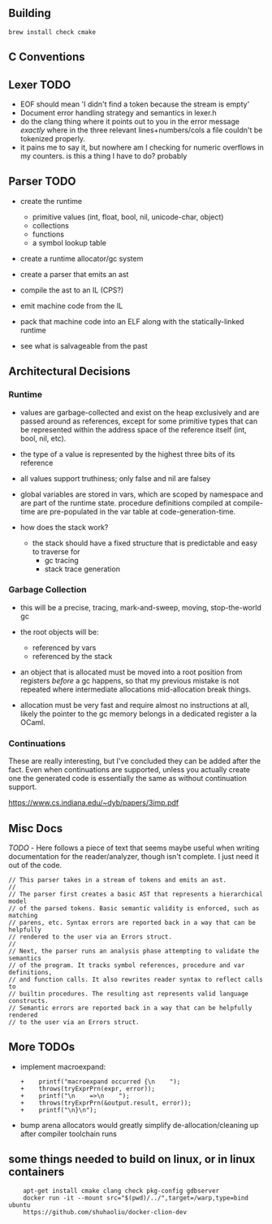 ## Building

```
brew install check cmake
```

## C Conventions

## Lexer TODO
* EOF should mean 'I didn't find a token because the stream is empty'
* Document error handling strategy and semantics in lexer.h
* do the clang thing where it points out to you in the error message *exactly* 
  where in the three relevant lines+numbers/cols a file couldn't be tokenized 
  properly.
* it pains me to say it, but nowhere am I checking for numeric overflows in 
  my counters. is this a thing I have to do? probably

## Parser TODO
* create the runtime 
  - primitive values (int, float, bool, nil, unicode-char, object)
  - collections
  - functions
  - a symbol lookup table
* create a runtime allocator/gc system
* create a parser that emits an ast 
* compile the ast to an IL (CPS?)
* emit machine code from the IL
* pack that machine code into an ELF along with the statically-linked runtime


* see what is salvageable from the past


## Architectural Decisions

### Runtime
- values are garbage-collected and exist on the heap exclusively and are passed 
  around as references, except for some primitive types that can be represented 
  within the address space of the reference itself (int, bool, nil, etc).
  
- the type of a value is represented by the highest three bits of its reference

- all values support truthiness; only false and nil are falsey

- global variables are stored in vars, which are scoped by namespace and are part 
  of the runtime state. procedure definitions compiled at compile-time are 
  pre-populated in the var table at code-generation-time.
  
- how does the stack work?
  - the stack should have a fixed structure that is predictable and easy to traverse for
    - gc tracing
    - stack trace generation

### Garbage Collection

- this will be a precise, tracing, mark-and-sweep, moving, stop-the-world gc

- the root objects will be:
    - referenced by vars
    - referenced by the stack
    
- an object that is allocated must be moved into a root position from registers
  _before_ a gc happens, so that my previous mistake is not repeated where 
  intermediate allocations mid-allocation break things.
  
- allocation must be very fast and require almost no instructions at all, likely
  the pointer to the gc memory belongs in a dedicated register a la OCaml.
  
### Continuations
These are really interesting, but I've concluded they can be added after the fact.
Even when continuations are supported, unless you actually create one the generated
code is essentially the same as without continuation support.

https://www.cs.indiana.edu/~dyb/papers/3imp.pdf

## Misc Docs

*TODO* - Here follows a piece of text that seems maybe useful when writing 
documentation for the reader/analyzer, though isn't complete. I just need it 
out of the code.

```
// This parser takes in a stream of tokens and emits an ast.
//
// The parser first creates a basic AST that represents a hierarchical model
// of the parsed tokens. Basic semantic validity is enforced, such as matching
// parens, etc. Syntax errors are reported back in a way that can be helpfully
// rendered to the user via an Errors struct.
//
// Next, the parser runs an analysis phase attempting to validate the semantics
// of the program. It tracks symbol references, procedure and var definitions,
// and function calls. It also rewrites reader syntax to reflect calls to
// builtin procedures. The resulting ast represents valid language constructs.
// Semantic errors are reported back in a way that can be helpfully rendered
// to the user via an Errors struct.
```


## More TODOs
- implement macroexpand:
    ```
    +    printf("macroexpand occurred {\n    ");
    +    throws(tryExprPrn(expr, error));
    +    printf("\n    =>\n    ");
    +    throws(tryExprPrn(&output.result, error));
    +    printf("\n}\n");
    ```

- bump arena allocators would greatly simplify de-allocation/cleaning up after compiler toolchain runs

## some things needed to build on linux, or in linux containers
        apt-get install cmake clang check pkg-config gdbserver
        docker run -it --mount src="$(pwd)/../",target=/warp,type=bind ubuntu
        https://github.com/shuhaoliu/docker-clion-dev

